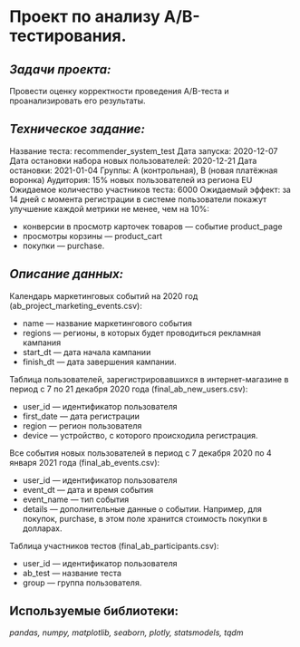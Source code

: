 # Проект по анализу А/B-тестирования.

## ***Задачи проекта:*** 

Провести оценку корректности проведения A/B-теста и проанализировать его результаты.

## ***Техническое задание:***

Название теста: recommender_system_test
Дата запуска: 2020-12-07
Дата остановки набора новых пользователей: 2020-12-21
Дата остановки: 2021-01-04
Группы: А (контрольная), B (новая платёжная воронка)
Аудитория: 15% новых пользователей из региона EU
Ожидаемое количество участников теста: 6000
Ожидаемый эффект: за 14 дней с момента регистрации в системе пользователи покажут улучшение каждой метрики не менее, чем на 10%:

* конверсии в просмотр карточек товаров — событие product_page
* просмотры корзины — product_cart
* покупки — purchase.

## ***Описание данных:***

Календарь маркетинговых событий на 2020 год (ab_project_marketing_events.csv):

* name — название маркетингового события
* regions — регионы, в которых будет проводиться рекламная кампания
* start_dt — дата начала кампании
* finish_dt — дата завершения кампании.

Таблица пользователей, зарегистрировавшихся в интернет-магазине в период с 7 по 21 декабря 2020 года (final_ab_new_users.csv):

* user_id — идентификатор пользователя
* first_date — дата регистрации
* region — регион пользователя
* device — устройство, с которого происходила регистрация.

Все события новых пользователей в период с 7 декабря 2020 по 4 января 2021 года (final_ab_events.csv):

* user_id — идентификатор пользователя
* event_dt — дата и время события
* event_name — тип события
* details — дополнительные данные о событии. Например, для покупок, purchase, в этом поле хранится стоимость покупки в долларах.

Таблица участников тестов (final_ab_participants.csv):

* user_id — идентификатор пользователя
* ab_test — название теста
* group — группа пользователя.

## **Используемые библиотеки:**
*pandas, numpy, matplotlib, seaborn, plotly, statsmodels, tqdm*
